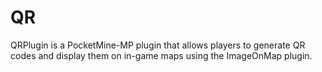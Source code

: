# QR
QRPlugin is a PocketMine-MP plugin that allows players to generate QR codes and display them on in-game maps using the ImageOnMap plugin.
